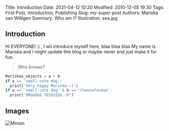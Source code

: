 Title: Introduction
Date: 2021-04-12 10:20
Modified: 2010-12-05 19:30
Tags: First Post, Introduction, Publishing
Slug: my-super-post
Authors: Mariska van Willigen
Summary: Who am I?
Illustration: sea.jpg

## Introduction
Hi EVERYONE! :) , I wil introduce myself here, blaa blaa blaa My name is Mariska and I might update this blog or maybe never and just make it for fun. 

> Who knows?
``` js
Mariskas_objects = a + b
if a == 'small cute dog':
  print('Very happy Mariska :)')
if a == 'small cute dog' & b == 'Cheesefondue':
  print('OMGGGGG YESSSSSS :D')
```

## Images

![Minion](https://octodex.github.com/images/minion.png)
